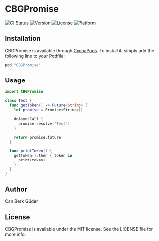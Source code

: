 # CBGPromise

[![CI Status](https://img.shields.io/circleci/project/cbguder/CBGPromise/master.svg)](https://circleci.com/gh/cbguder/CBGPromise/tree/master)
[![Version](https://img.shields.io/cocoapods/v/CBGPromise.svg?style=flat)](http://cocoapods.org/pods/CBGPromise)
[![License](https://img.shields.io/cocoapods/l/CBGPromise.svg?style=flat)](http://cocoapods.org/pods/CBGPromise)
[![Platform](https://img.shields.io/cocoapods/p/CBGPromise.svg?style=flat)](http://cocoapods.org/pods/CBGPromise)

## Installation

CBGPromise is available through [CocoaPods](http://cocoapods.org). To install it, simply add the following line to your Podfile:

```ruby
pod "CBGPromise"
```

## Usage

```swift
import CBGPromise

class Test {
  func getToken() -> Future<String> {
    let promise = Promise<String>()

    doAsyncCall {
      promise.resolve("Test")
    }

    return promise.future
  }

  func printToken() {
    getToken().then { token in
      print(token)
    }
  }
}
```

## Author

Can Berk Güder

## License

CBGPromise is available under the MIT license. See the LICENSE file for more info.
